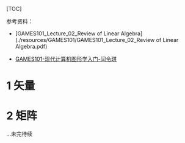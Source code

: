 [TOC]

参考资料：

- [GAMES101_Lecture_02_Review of Linear Algebra](./resources/GAMES101/GAMES101_Lecture_02_Review of Linear Algebra.pdf)

- [GAMES101-现代计算机图形学入门-闫令琪](https://www.bilibili.com/video/BV1X7411F744?p=2)



# 1 矢量

# 2 矩阵

...未完待续

